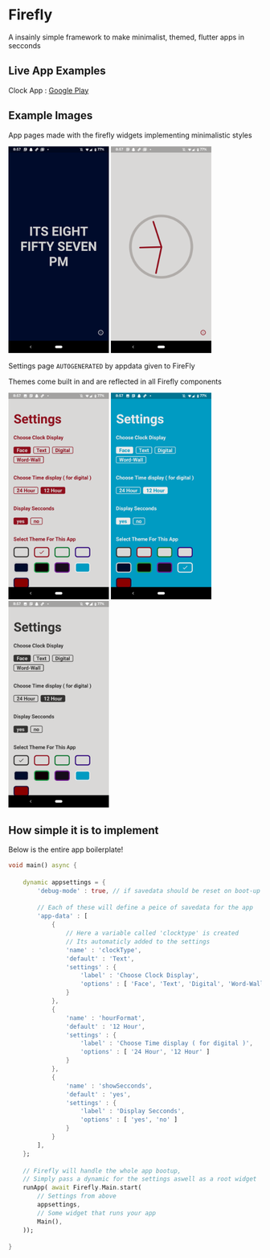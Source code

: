 # Firefly

A insainly simple framework to make minimalist, themed, flutter apps in secconds

## Live App Examples

Clock App : [Google Play](https://play.google.com/store/apps/details?id=com.quiteSimply.clock)

## Example Images 

App pages made with the firefly widgets implementing minimalistic styles

<img src="./_examples/a.png" alt="drawing" width="200"/>
<img src="./_examples/b.png" alt="drawing" width="200"/>

Settings page `AUTOGENERATED` by appdata given to FireFly

Themes come built in and are reflected in all Firefly components

<img src="./_examples/c.png" alt="drawing" width="200"/>
<img src="./_examples/d.png" alt="drawing" width="200"/>
<img src="./_examples/e.png" alt="drawing" width="200"/>



## How simple it is to implement

Below is the entire app boilerplate!

```dart
void main() async {

	dynamic appsettings = {
		'debug-mode' : true, // if savedata should be reset on boot-up

		// Each of these will define a peice of savedata for the app
		'app-data' : [
			{
				// Here a variable called 'clocktype' is created
				// Its automaticly added to the settings
				'name' : 'clockType',
				'default' : 'Text',
				'settings' : {
					'label' : 'Choose Clock Display',
					'options' : [ 'Face', 'Text', 'Digital', 'Word-Wall' ]
				}
			},
			{
				'name' : 'hourFormat',
				'default' : '12 Hour',
				'settings' : {
					'label' : 'Choose Time display ( for digital )',
					'options' : [ '24 Hour', '12 Hour' ]
				}
			},
			{
				'name' : 'showSecconds',
				'default' : 'yes',
				'settings' : {
					'label' : 'Display Secconds',
					'options' : [ 'yes', 'no' ]
				}
			}
		],
	};

	// Firefly will handle the whole app bootup,
	// Simply pass a dynamic for the settings aswell as a root widget
	runApp( await Firefly.Main.start(
		// Settings from above
		appsettings,
		// Some widget that runs your app
		Main(),
	));
	
}


```